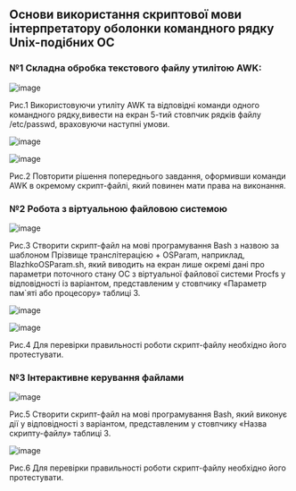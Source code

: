 ## Основи використання скриптової мови інтерпретатору оболонки командного рядку Unix-подібних ОС

### №1 Складна обробка текстового файлу утилітою AWK:

![image](https://user-images.githubusercontent.com/127392217/233160454-54fd1d9b-8f8f-420a-9a91-65ce6eaaac95.jpg)

Рис.1 Використовуючи утиліту AWK та відповідні команди одного командного рядку,вивести на екран 5-тий стовпчик рядків файлу /etc/passwd, враховуючи наступні умови.

![image](https://user-images.githubusercontent.com/127392217/233160484-1fae237d-ba39-4347-b592-acb08b22ca7f.jpg)

![image](https://user-images.githubusercontent.com/127392217/233160502-489f5862-183f-48fa-92b2-2a2b0f0f10b6.jpg)

Рис.2 Повторити рішення попереднього завдання, оформивши команди AWK в окремому скрипт-файлі, який повинен мати права на виконання.

### №2 Робота з віртуальною файловою системою

![image](https://user-images.githubusercontent.com/127392217/233160661-4d3a447e-855a-4abb-adcb-b76656642de9.jpg)

Рис.3 Створити скрипт-файл на мові програмування Bash з назвою за шаблоном Прізвище транслітерацією + OSParam, наприклад, BlazhkoOSParam.sh, який виводить на екран лише окремі дані про параметри поточного стану ОС з віртуальної файлової системи Procfs у відповідності із варіантом, представленим у стовпчику «Параметр пам`яті або процесору» таблиці 3.

![image](https://user-images.githubusercontent.com/127392217/233160711-c328807a-5e97-4def-84c0-f02436247f1b.jpg)

![image](https://user-images.githubusercontent.com/127392217/233160732-1bdf88b0-a1ac-4075-af4e-f70c8d799c8a.jpg)

Рис.4 Для перевірки правильності роботи скрипт-файлу необхідно його протестувати.

### №3 Інтерактивне керування файлами

![image](https://user-images.githubusercontent.com/127392217/233160951-7db36e92-f7eb-4f82-a55e-8959304e7ad5.jpg)

Рис.5 Створити скрипт-файл на мові програмування Bash, який виконує дії у відповідності з варіантом, представленим у стовпчику «Назва скрипту-файлу» таблиці 3.

![image](https://user-images.githubusercontent.com/127392217/233161004-4860f1ca-3d7a-4727-a1e9-3d95f950b0b8.jpg)

Рис.6 Для перевірки правильності роботи скрипт-файлу необхідно його протестувати.
